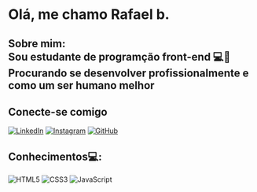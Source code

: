 
# Olá, me chamo Rafael b.

## Sobre mim: <br> Sou estudante de programção front-end 💻📕<br> Procurando se desenvolver profissionalmente e como um ser humano melhor<br>

## Conecte-se comigo
[![LinkedIn](https://img.shields.io/badge/LinkedIn-0077B5?style=for-the-badge&logo=linkedin&logoColor=FFF)](https://www.linkedin.com/in/rafael-bertulino-75332928b/)
[![Instagram](https://img.shields.io/badge/-Instagram-%23E4405F?style=for-the-badge&logo=instagram&logoColor=white)](https://www.instagram.com/nirvana_blew/)
[![GitHub](https://img.shields.io/badge/GitHub-100000?style=for-the-badge&logo=github&logoColor=white)](https://github.com/Bertulino1)

## Conhecimentos💻:
![HTML5](https://img.shields.io/badge/HTML5-E34F26?style=for-the-badge&logo=html5&logoColor=white)
![CSS3](https://img.shields.io/badge/CSS3-1572B6?style=for-the-badge&logo=css3&logoColor=white)
![JavaScript](https://img.shields.io/badge/JavaScript-F7DF1E?style=for-the-badge&logo=javascript&logoColor=black)


